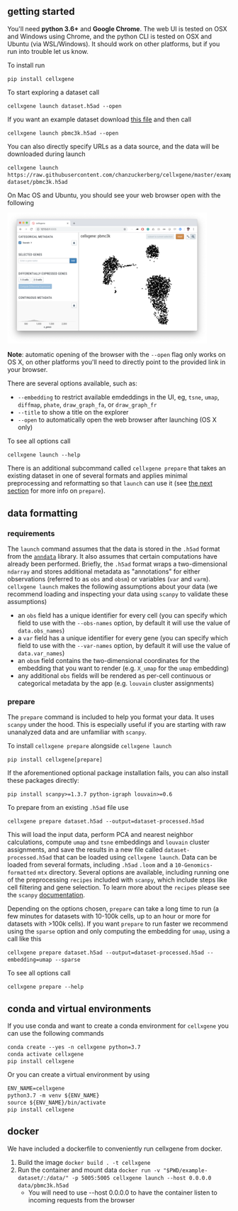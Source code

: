 ## getting started

You'll need **python 3.6+** and **Google Chrome**.
The web UI is tested on OSX and Windows using Chrome, and the python CLI is tested on OSX and Ubuntu (via WSL/Windows). It should work on other platforms, but if you run into trouble let us know.

To install run

```
pip install cellxgene
```

To start exploring a dataset call

```
cellxgene launch dataset.h5ad --open
```

If you want an example dataset download [this file](https://github.com/chanzuckerberg/cellxgene/raw/master/example-dataset/pbmc3k.h5ad) and then call

```
cellxgene launch pbmc3k.h5ad --open
```

You can also directly specify URLs as a data source, and the data will be downloaded during launch

```
cellxgene launch https://raw.githubusercontent.com/chanzuckerberg/cellxgene/master/example-dataset/pbmc3k.h5ad
```

On Mac OS and Ubuntu, you should see your web browser open with the following

<img width="450" src="https://raw.githubusercontent.com/chanzuckerberg/cellxgene/master/docs/cellxgene-opening-screenshot.png" pad="50px">

**Note**: automatic opening of the browser with the `--open` flag only works on OS X, on other platforms you'll need to directly point to the provided link in your browser.

There are several options available, such as:

- `--embedding` to restrict available emdeddings in the UI, eg, `tsne`, `umap`, `diffmap`, `phate`, `draw_graph_fa`, or `draw_graph_fr`
- `--title` to show a title on the explorer
- `--open` to automatically open the web browser after launching (OS X only)

To see all options call

```
cellxgene launch --help
```

There is an additional subcommand called `cellxgene prepare` that takes an existing dataset in one of several formats and applies minimal preprocessing and reformatting so that `launch` can use it (see [the next section](#data-formatting) for more info on `prepare`).

## data formatting

### requirements

The `launch` command assumes that the data is stored in the `.h5ad` format from the [`anndata`](https://anndata.readthedocs.io/en/latest/index.html) library. It also assumes that certain computations have already been performed. Briefly, the `.h5ad` format wraps a two-dimensional `ndarray` and stores additional metadata as "annotations" for either observations (referred to as `obs` and `obsm`) or variables (`var` and `varm`). `cellxgene launch` makes the following assumptions about your data (we recommend loading and inspecting your data using `scanpy` to validate these assumptions)

- an `obs` field has a unique identifier for every cell (you can specify which field to use with the `--obs-names` option, by default it will use the value of `data.obs_names`)
- a `var` field has a unique identifier for every gene (you can specify which field to use with the `--var-names` option, by default it will use the value of `data.var_names`)
- an `obsm` field contains the two-dimensional coordinates for the embedding that you want to render (e.g. `X_umap` for the `umap` embedding)
- any additional `obs` fields will be rendered as per-cell continuous or categorical metadata by the app (e.g. `louvain` cluster assignments)

### prepare

The `prepare` command is included to help you format your data. It uses `scanpy` under the hood. This is especially useful if you are starting with raw unanalyzed data and are unfamiliar with `scanpy`.

To install `cellxgene prepare` alongside `cellxgene launch`

```
pip install cellxgene[prepare]
```

If the aforementioned optional package installation fails, you can also install these packages directly:

```
pip install scanpy>=1.3.7 python-igraph louvain>=0.6
```

To prepare from an existing `.h5ad` file use

```
cellxgene prepare dataset.h5ad --output=dataset-processed.h5ad
```

This will load the input data, perform PCA and nearest neighbor calculations, compute `umap` and `tsne` embeddings and `louvain` cluster assignments, and save the results in a new file called `dataset-processed.h5ad` that can be loaded using `cellxgene launch`. Data can be loaded from several formats, including `.h5ad` `.loom` and a `10-Genomics-formatted` `mtx` directory. Several options are available, including running one of the preprocessing `recipes` included with `scanpy`, which include steps like cell filtering and gene selection. To learn more about the `recipes` please see the `scanpy` [documentation](https://scanpy.readthedocs.io/en/latest/api/index.html#recipes).

Depending on the options chosen, `prepare` can take a long time to run (a few minutes for datasets with 10-100k cells, up to an hour or more for datasets with >100k cells). If you want `prepare` to run faster we recommend using the `sparse` option and only computing the embedding for `umap`, using a call like this

```
cellxgene prepare dataset.h5ad --output=dataset-processed.h5ad --embedding=umap --sparse
```

To see all options call

```
cellxgene prepare --help
```

## conda and virtual environments

If you use conda and want to create a conda environment for `cellxgene` you can use the following commands

```
conda create --yes -n cellxgene python=3.7
conda activate cellxgene
pip install cellxgene
```

Or you can create a virtual environment by using

```
ENV_NAME=cellxgene
python3.7 -m venv ${ENV_NAME}
source ${ENV_NAME}/bin/activate
pip install cellxgene
```

## docker

We have included a dockerfile to conveniently run cellxgene from docker.

1. Build the image `docker build . -t cellxgene`
2. Run the container and mount data `docker run -v "$PWD/example-dataset/:/data/" -p 5005:5005 cellxgene launch --host 0.0.0.0 data/pbmc3k.h5ad`
   - You will need to use --host 0.0.0.0 to have the container listen to incoming requests from the browser
